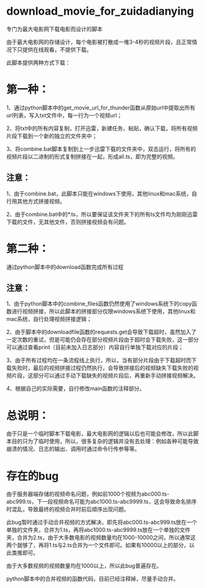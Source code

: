 # download_movie_for_zuidadianying

专门为最大电影网下载电影而设计的脚本

由于最大电影网的存储设计，每个电影被打散成一堆3-4秒的视频片段，且正常情况下只提供在线观看，不提供下载。

此脚本提供两种方式下载：

# 第一种：

1、通过python脚本中的get_movie_url_for_thunder函数从原始url中提取出所有url列表，写入txt文件中，每一行为一个视频url；

2、将txt中的所有内容复制，打开迅雷，新建任务，粘贴，确认下载，将所有视频片段下载到一个新的独立的文件夹中；

3、将combine.bat脚本复制到上一步迅雷下载的文件夹中，双击运行，将所有的视频片段以二进制的形式复制拼接在一起，形成all.ts，即为完整的视频。

## 注意：

1、由于combine.bat，此脚本只能在windows下使用，其他linux和mac系统，自行用其他方式拼接视频。

2、由于combine.bat中的*.ts，所以要保证该文件夹下的所有ts文件均为刚刚迅雷下载的文件，无其他文件，否则拼接视频会有问题。


# 第二种：

通过python脚本中的download函数完成所有过程

## 注意：

1、由于python脚本中的combine_files函数仍然使用了windows系统下的copy函数进行视频拼接，所以此脚本的拼接部分仅限windows系统下使用，其他linux和mac系统，自行处理视频拼接逻辑；

2、由于脚本中的downloadfile函数的requests.get会导致下载超时，虽然加入了一定次数的重试，但是可能仍会存在部分视频片段由于超时会下载失败，这一部分可以通过查看print（目前未加入日志部分）内容自行单独下载对应的片段；

3、由于所有过程均在一条流程线上执行，所以，当有部分片段由于下载超时而下载失败时，最后的视频拼接过程仍然执行，会导致拼接后的视频缺失下载失败的视频片段，这部分可以通过手动下载缺失的视频片段后，再重新手动拼接视频解决。

4、根据自己的实际需要，自行修改main函数的注释部分。


# 总说明：

由于只是一个临时脚本下载电影，最大电影网的逻辑以后也可能会修改，所以此脚本目的只为了临时使用，所以，很多复杂的逻辑并没有去处理：例如各种可能导致崩溃的情况、日志的输出、调用时通过命令行传参等等。

# 存在的bug
由于服务器端存储的视频命名问题，例如前1000个视频为abc000.ts-abc999.ts，下一段视频命名可能为abc1000.ts-abc9999.ts，这会导致命名排序时混乱，导致最终的视频合并时前后顺序出现问题。

此bug暂时通过手动合并视频的方式解决，即先将abc000.ts-abc999.ts放在一个单独的文件夹，合并为1.ts，再将abc1000.ts-abc9999.ts放在一个单独的文件夹，合并为2.ts，由于大多数电影的视频数量均在1000-10000之间，所以通常这两个就够了，再将1.ts与2.ts合并为一个文件即可。如果有10000以上的部分，以此类推即可。

由于大多数视频的视频数量均在1000以上，所以此bug普遍存在。

python脚本中的合并视频的函数代码，目前已经注释掉，尽量手动合并。
